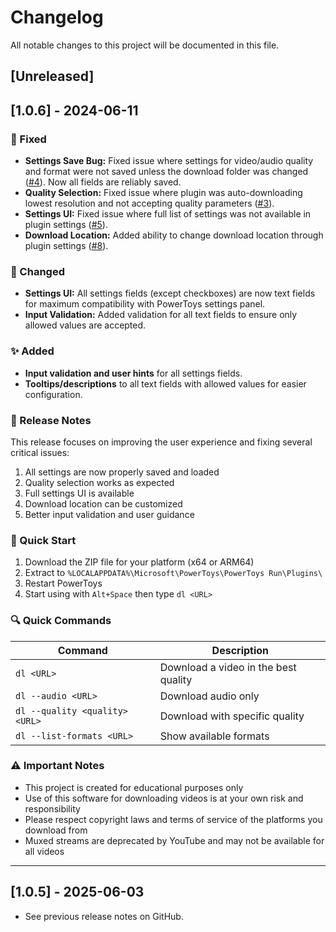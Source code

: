 # Changelog

All notable changes to this project will be documented in this file.

## [Unreleased]

## [1.0.6] - 2024-06-11
### 🐛 Fixed
- **Settings Save Bug:** Fixed issue where settings for video/audio quality and format were not saved unless the download folder was changed ([#4](https://github.com/ruslanlap/PowerToysRun-VideoDownloader/issues/4)). Now all fields are reliably saved.
- **Quality Selection:** Fixed issue where plugin was auto-downloading lowest resolution and not accepting quality parameters ([#3](https://github.com/ruslanlap/PowerToysRun-VideoDownloader/issues/3)).
- **Settings UI:** Fixed issue where full list of settings was not available in plugin settings ([#5](https://github.com/ruslanlap/PowerToysRun-VideoDownloader/issues/5)).
- **Download Location:** Added ability to change download location through plugin settings ([#8](https://github.com/ruslanlap/PowerToysRun-VideoDownloader/issues/8)).

### 🔄 Changed
- **Settings UI:** All settings fields (except checkboxes) are now text fields for maximum compatibility with PowerToys settings panel.
- **Input Validation:** Added validation for all text fields to ensure only allowed values are accepted.

### ✨ Added
- **Input validation and user hints** for all settings fields.
- **Tooltips/descriptions** to all text fields with allowed values for easier configuration.

### 📝 Release Notes
This release focuses on improving the user experience and fixing several critical issues:
1. All settings are now properly saved and loaded
2. Quality selection works as expected
3. Full settings UI is available
4. Download location can be customized
5. Better input validation and user guidance

### 🚀 Quick Start
1. Download the ZIP file for your platform (x64 or ARM64)
2. Extract to `%LOCALAPPDATA%\Microsoft\PowerToys\PowerToys Run\Plugins\`
3. Restart PowerToys
4. Start using with `Alt+Space` then type `dl <URL>`

### 🔍 Quick Commands
| Command | Description |
|---------|-------------|
| `dl <URL>` | Download a video in the best quality |
| `dl --audio <URL>` | Download audio only |
| `dl --quality <quality> <URL>` | Download with specific quality |
| `dl --list-formats <URL>` | Show available formats |

### ⚠️ Important Notes
- This project is created for educational purposes only
- Use of this software for downloading videos is at your own risk and responsibility
- Please respect copyright laws and terms of service of the platforms you download from
- Muxed streams are deprecated by YouTube and may not be available for all videos

---

## [1.0.5] - 2025-06-03
- See previous release notes on GitHub. 